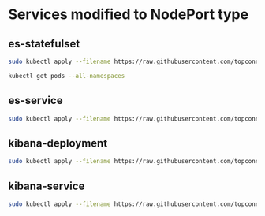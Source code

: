 # Services modified to NodePort type

## es-statefulset

```bash
sudo kubectl apply --filename https://raw.githubusercontent.com/topconnector/tc-kubernetes-vagrant-vmware-centos-macos/master/elasticsearch-kibana/es-statefulset.yaml
```

```bash
kubectl get pods --all-namespaces
```

## es-service

```bash
sudo kubectl apply --filename https://raw.githubusercontent.com/topconnector/tc-kubernetes-vagrant-vmware-centos-macos/master/elasticsearch-kibana/es-service.yaml
```

## kibana-deployment

```bash
sudo kubectl apply --filename https://raw.githubusercontent.com/topconnector/tc-kubernetes-vagrant-vmware-centos-macos/master/elasticsearch-kibana/kibana-deployment.yaml
```

## kibana-service

```bash
sudo kubectl apply --filename https://raw.githubusercontent.com/topconnector/tc-kubernetes-vagrant-vmware-centos-macos/master/elasticsearch-kibana/kibana-service.yaml
```

